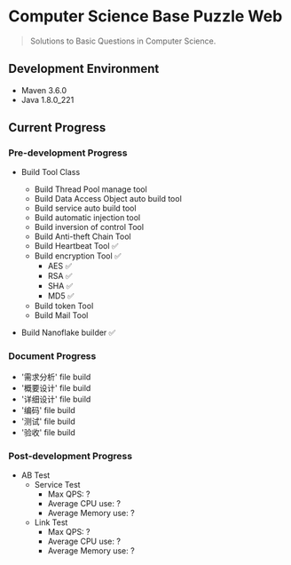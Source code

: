 # Computer Science Base Puzzle Web

> Solutions to Basic Questions in Computer Science.





## Development Environment

* Maven 3.6.0
* Java 1.8.0_221



## Current Progress

### Pre-development Progress

* Build Tool Class

  * Build Thread Pool manage tool
  * Build Data Access Object auto build tool
  * Build service auto build tool
  * Build automatic injection tool
  * Build inversion of control Tool
  * Build Anti-theft Chain Tool
  * Build Heartbeat Tool ✅
  * Build encryption Tool ✅
    * AES ✅
    * RSA ✅
    * SHA ✅
    * MD5 ✅
  * Build token Tool
  * Build Mail Tool
* Build Nanoflake builder ✅
  
  

### Document Progress

* '需求分析' file build
* '概要设计' file build
* '详细设计' file build
* '编码' file build
* '测试' file build
* '验收' file build



### Post-development Progress

* AB Test
  * Service Test
    * Max QPS: ?
    * Average CPU use: ?
    * Average Memory use: ?
  * Link Test
    * Max QPS: ?
    * Average CPU use: ?
    * Average Memory use: ?